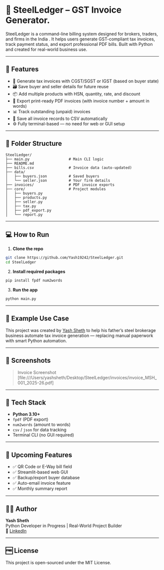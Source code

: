 
# 🧾 SteelLedger – GST Invoice Generator.

SteelLedger is a command-line billing system designed for brokers, traders, and firms in the India . It helps users generate GST-compliant tax invoices, track payment status, and export professional PDF bills. Built with Python and created for real-world business use.

---

## 🚀 Features

- 🧾 Generate tax invoices with CGST/SGST or IGST (based on buyer state)
- 🗃️ Save buyer and seller details for future reuse
- 📦 Add multiple products with HSN, quantity, rate, and discount
- 📄 Export print-ready PDF invoices (with invoice number + amount in words)
- 📊 Track outstanding (unpaid) invoices
- 📁 Save all invoice records to CSV automatically
- ⚙️ Fully terminal-based — no need for web or GUI setup

---

## 📂 Folder Structure

```
SteelLedger/
├── main.py                  # Main CLI logic
├── README.md
├── bills.csv                # Invoice data (auto-updated)
├── data/
│   ├── buyers.json          # Saved buyers
│   └── seller.json          # Your firm details
├── invoices/                # PDF invoice exports
├── core/                    # Project modules
│   ├── buyers.py
│   ├── products.py
│   ├── seller.py
│   ├── tax.py
│   ├── pdf_export.py
│   └── report.py
```

---

## 💻 How to Run

1. **Clone the repo**

```bash
git clone https://github.com/Yash19242/SteelLedger.git
cd SteelLedger
```

2. **Install required packages**

```bash
pip install fpdf num2words
```

3. **Run the app**

```bash
python main.py
```

---

## 🧪 Example Use Case

This project was created by [Yash Sheth](https://www.linkedin.com/in/yash-sheth-83710136a) to help his father’s steel brokerage business automate tax invoice generation — replacing manual paperwork with smart Python automation.

---

## 📸 Screenshots
> Invoice Screenshot [file:///Users/yashsheth/Desktop/SteelLedger/invoices/invoice_MSH_001_2025-26.pdf]

---

## 📌 Tech Stack

- **Python 3.10+**
- `fpdf` (PDF export)
- `num2words` (amount to words)
- `csv` / `json` for data tracking
- Terminal CLI (no GUI required)

---

## 🔮 Upcoming Features

- ✅ QR Code or E-Way bill field  
- ✅ Streamlit-based web GUI  
- ✅ Backup/export buyer database  
- ✅ Auto-email invoice feature  
- ✅ Monthly summary report

---

## 👨‍💻 Author

**Yash Sheth**  
Python Developer in Progress | Real-World Project Builder  
🔗 [LinkedIn](https://www.linkedin.com/in/yash-sheth-83710136a)

---

## 🆓 License

This project is open-sourced under the MIT License.
